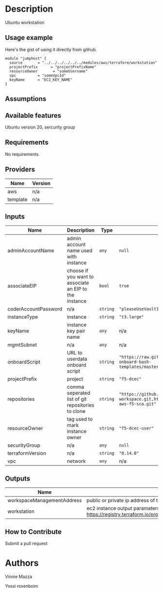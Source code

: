 # Description
Ubuntu workstation
## Usage example

Here's the gist of using it directly from github.

```hcl
module "jumphost" {
  source       = "../../../../../../modules/aws/terraform/workstation"
  projectPrefix      = "projectPrefixName"
  resourceOwner       = "someUsername"
  vpc          = "someVpcId"
  keyName      = "EC2_KEY_NAME"
}
```

## Assumptions

## Available features

Ubuntu version 20, sercurity group
## Requirements

No requirements.

## Providers

| Name | Version |
|------|---------|
| aws | n/a |
| template | n/a |

## Inputs

| Name | Description | Type | Default | Required |
|------|-------------|------|---------|:--------:|
| adminAccountName | admin account name used with instance | `any` | `null` | no |
| associateEIP | choose if you want to associate an EIP to the instance | `bool` | `true` | no |
| coderAccountPassword | n/a | `string` | `"pleaseUseVault123!!"` | no |
| instanceType | instance | `string` | `"t3.large"` | no |
| keyName | instance key pair name | `any` | n/a | yes |
| mgmtSubnet | n/a | `any` | n/a | yes |
| onboardScript | URL to userdata onboard script | `string` | `"https://raw.githubusercontent.com/vinnie357/workspace-onboard-bash-templates/master/terraform/aws/sca/onboard.sh"` | no |
| projectPrefix | project | `string` | `"f5-dcec"` | no |
| repositories | comma seperated list of git repositories to clone | `string` | `"https://github.com/vinnie357/aws-tf-workspace.git,https://github.com/f5devcentral/terraform-aws-f5-sca.git"` | no |
| resourceOwner | tag used to mark instance owner | `string` | `"f5-dcec-user"` | no |
| securityGroup | n/a | `any` | `null` | no |
| terraformVersion | n/a | `string` | `"0.14.0"` | no |
| vpc | network | `any` | n/a | yes |

## Outputs

| Name | Description |
|------|-------------|
| workspaceManagementAddress | public or private ip address of the instance |
| workstation | ec2 instance output paramaters as documented here: https://registry.terraform.io/providers/hashicorp/aws/latest/docs/resources/instance |
<!-- END OF PRE-COMMIT-TERRAFORM DOCS HOOK -->

## How to Contribute

Submit a pull request

# Authors
Vinnie Mazza

Yossi rosenboim
